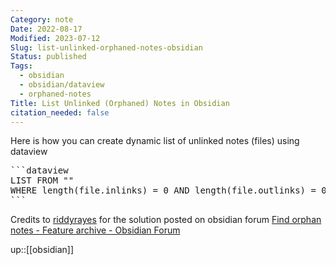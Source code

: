 ```yaml
---
Category: note
Date: 2022-08-17
Modified: 2023-07-12
Slug: list-unlinked-orphaned-notes-obsidian
Status: published
Tags:
  - obsidian
  - obsidian/dataview
  - orphaned-notes
Title: List Unlinked (Orphaned) Notes in Obsidian
citation_needed: false
---
```


Here is how you can create dynamic list of unlinked notes (files) using dataview
<pre>
```dataview
LIST FROM ""
WHERE length(file.inlinks) = 0 AND length(file.outlinks) = 0
```
</pre>

Credits to [riddyrayes](https://forum.obsidian.md/u/riddyrayes/summary) for the solution posted on obsidian forum [Find orphan notes - Feature archive - Obsidian Forum](https://forum.obsidian.md/t/find-orphan-notes/817/15)

up::[[obsidian]]
